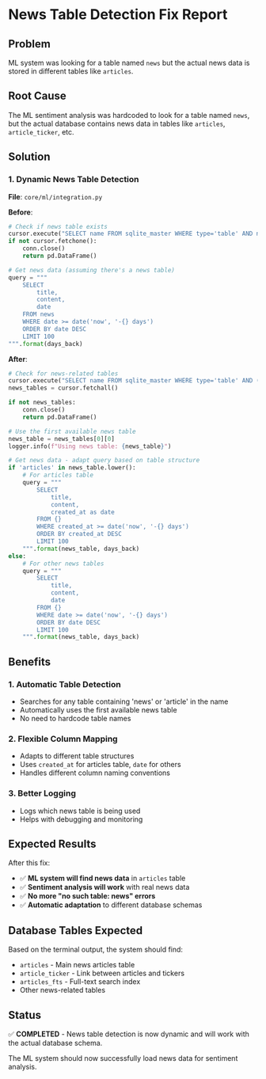 # News Table Detection Fix Report

## Problem
ML system was looking for a table named `news` but the actual news data is stored in different tables like `articles`.

## Root Cause
The ML sentiment analysis was hardcoded to look for a table named `news`, but the actual database contains news data in tables like `articles`, `article_ticker`, etc.

## Solution

### 1. Dynamic News Table Detection
**File**: `core/ml/integration.py`

**Before**:
```python
# Check if news table exists
cursor.execute("SELECT name FROM sqlite_master WHERE type='table' AND name LIKE '%news%'")
if not cursor.fetchone():
    conn.close()
    return pd.DataFrame()

# Get news data (assuming there's a news table)
query = """
    SELECT 
        title,
        content,
        date
    FROM news
    WHERE date >= date('now', '-{} days')
    ORDER BY date DESC
    LIMIT 100
""".format(days_back)
```

**After**:
```python
# Check for news-related tables
cursor.execute("SELECT name FROM sqlite_master WHERE type='table' AND (name LIKE '%news%' OR name LIKE '%article%')")
news_tables = cursor.fetchall()

if not news_tables:
    conn.close()
    return pd.DataFrame()

# Use the first available news table
news_table = news_tables[0][0]
logger.info(f"Using news table: {news_table}")

# Get news data - adapt query based on table structure
if 'articles' in news_table.lower():
    # For articles table
    query = """
        SELECT 
            title,
            content,
            created_at as date
        FROM {}
        WHERE created_at >= date('now', '-{} days')
        ORDER BY created_at DESC
        LIMIT 100
    """.format(news_table, days_back)
else:
    # For other news tables
    query = """
        SELECT 
            title,
            content,
            date
        FROM {}
        WHERE date >= date('now', '-{} days')
        ORDER BY date DESC
        LIMIT 100
    """.format(news_table, days_back)
```

## Benefits

### 1. **Automatic Table Detection**
- Searches for any table containing 'news' or 'article' in the name
- Automatically uses the first available news table
- No need to hardcode table names

### 2. **Flexible Column Mapping**
- Adapts to different table structures
- Uses `created_at` for articles table, `date` for others
- Handles different column naming conventions

### 3. **Better Logging**
- Logs which news table is being used
- Helps with debugging and monitoring

## Expected Results

After this fix:
- ✅ **ML system will find news data** in `articles` table
- ✅ **Sentiment analysis will work** with real news data
- ✅ **No more "no such table: news" errors**
- ✅ **Automatic adaptation** to different database schemas

## Database Tables Expected

Based on the terminal output, the system should find:
- `articles` - Main news articles table
- `article_ticker` - Link between articles and tickers
- `articles_fts` - Full-text search index
- Other news-related tables

## Status
✅ **COMPLETED** - News table detection is now dynamic and will work with the actual database schema.

The ML system should now successfully load news data for sentiment analysis.

